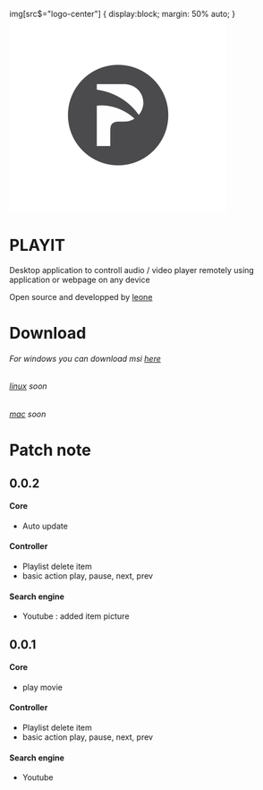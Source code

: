 img[src$="logo-center"] {
  display:block;
  margin: 50% auto;
}
![alt tag](https://raw.githubusercontent.com/leon3s/playIT/master/app/public/img/icon.png?style="logo-center")
# PLAYIT 
Desktop application to controll audio / video player remotely using application or webpage on any device

Open source and developped by [leone](http://leone-dev.com/)

# Download
###### For windows you can download msi [here](http://leone-dev.com/playit)
###### [linux](http://leone-dev.com/playit) soon
###### [mac](http://leone-dev.com/playit) soon

# Patch note

## 0.0.2

#### Core

* Auto update

#### Controller

* Playlist delete item
* basic action play, pause, next, prev

#### Search engine

* Youtube : added item picture

## 0.0.1

#### Core

* play movie

#### Controller

* Playlist delete item
* basic action play, pause, next, prev

#### Search engine

* Youtube